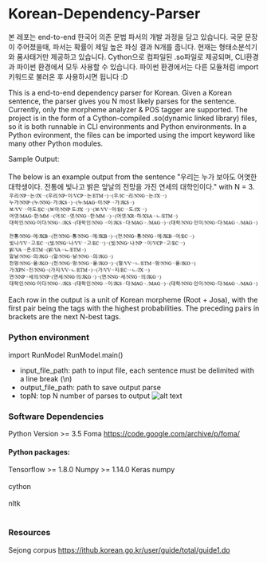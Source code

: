 # Korean-Dependency-Parser

본 레포는 end-to-end 한국어 의존 문법 파서의 개발 과정을 담고 있습니다. 국문 문장이 주어졌을때, 파서는 확률이 제일 높은 파싱 결과 N개를 줍니다. 현재는 형태소분석기와 품사태거만 제공하고 있습니다. Cython으로 컴파일된 .so파일로 제공되며, CLI환경과 파이썬 환경에서 모두 사용할 수 있습니다. 파이썬 환경에서는 다른 모듈처럼 import 키워드로 불러온 후 사용하시면 됩니다 :D

This is a end-to-end dependency parser for Korean. Given a Korean sentence, the parser gives you N most likely parses for the sentence. Currently, only the morpheme analyzer & POS tagger are supported. The project is in the form of a Cython-compiled .so(dynamic linked library) files, so it is both runnable in CLI environments and Python environments. In a Python evironment, the files can be imported using the import keyword like many other Python modules. 

Sample Output: <br></br>
The below is an example output from the sentence "우리는 누가 보아도 어엿한 대학생이다. 전통에 빛나고 밝은 앞날의 전망을 가진 연세의 대학인이다." with N = 3.
![alt text](https://github.com/PolarBear77/Korean-Constituency-Parser/blob/master/sample_output.jpg)

Each row in the output is a unit of Korean morpheme (Root + Josa), with the first pair being the tags with the highest probabilities. The preceding pairs in brackets are the next N-best tags.



### Python environment
import RunModel
RunModel.main()
- input_file_path: path to input file, each sentence must be delimited with a line break (\n)
- output_file_path: path to save output parse
- topN: top N number of parses to output
![alt text](https://github.com/PolarBear77/Korean-Dependency-Parser/blob/master/sample_run.jpg)


### Software Dependencies
Python Version >= 3.5
Foma https://code.google.com/archive/p/foma/

#### Python packages:
Tensorflow >= 1.8.0
Numpy >= 1.14.0
Keras
numpy <br></br>
cython <br></br>
nltk <br></br>

### Resources
Sejong corpus https://ithub.korean.go.kr/user/guide/total/guide1.do
